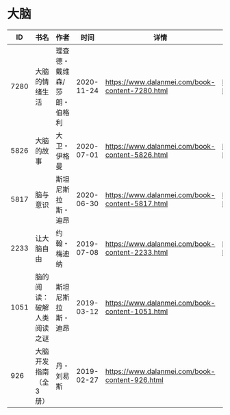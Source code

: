 # 大脑

| ID | 书名 | 作者 | 时间 | 详情 | 下载页面 | EPUB下载链接 | MOBI下载链接 | AZW3下载链接 |
| --- | --- | --- | --- | --- | --- | --- | --- | --- |
| 7280 | 大脑的情绪生活 | 理查德・戴维森/莎朗・伯格利 | 2020-11-24 | https://www.dalanmei.com/book-content-7280.html | https://www.dalanmei.com/download-book-7280.html | http://ct.dalanmei.com/f/31084289-571531797-600263 | http://ct.dalanmei.com/f/31084289-571799193-02241c | http://ct.dalanmei.com/f/31084289-572194970-9c91a8 |
| 5826 | 大脑的故事 | 大卫・伊格曼 | 2020-07-01 | https://www.dalanmei.com/book-content-5826.html | https://www.dalanmei.com/download-book-5826.html | http://ct.dalanmei.com/f/31084289-571611295-26abe8 | http://ct.dalanmei.com/f/31084289-571735388-5338e1 | http://ct.dalanmei.com/f/31084289-571913645-b8cb78 |
| 5817 | 脑与意识 | 斯坦尼斯拉斯・迪昂 | 2020-06-30 | https://www.dalanmei.com/book-content-5817.html | https://www.dalanmei.com/download-book-5817.html | http://ct.dalanmei.com/f/31084289-571611145-ffb707 | http://ct.dalanmei.com/f/31084289-571735431-2be728 | http://ct.dalanmei.com/f/31084289-571913752-f41665 |
| 2233 | 让大脑自由 | 约翰・梅迪纳 | 2019-07-08 | https://www.dalanmei.com/book-content-2233.html | https://www.dalanmei.com/download-book-2233.html | http://ct.dalanmei.com/f/31084289-571483482-1e23e4 | http://ct.dalanmei.com/f/31084289-571773256-b3b42c | http://ct.dalanmei.com/f/31084289-571869651-d23e45 |
| 1051 | 脑的阅读：破解人类阅读之谜 | 斯坦尼斯拉斯・迪昂 | 2019-03-12 | https://www.dalanmei.com/book-content-1051.html |  |  |  |  |
| 926 | 大脑开发指南（全3册） | 丹・刘易斯 | 2019-02-27 | https://www.dalanmei.com/book-content-926.html |  |  |  |  |
